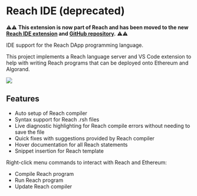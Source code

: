 # Reach IDE (deprecated)

⚠⚠ **This extension is now part of Reach and has been moved to the new [Reach IDE extension](https://marketplace.visualstudio.com/items?itemName=reachsh.reach-ide) and [GitHub repository](https://github.com/reach-sh/reach-ide).** ⚠⚠

IDE support for the Reach DApp programming language.

This project implements a Reach language server and VS Code extension to help with writing Reach programs that can be deployed onto Ethereum and Algorand.

![](images/screenshot.png)

## Features

- Auto setup of Reach compiler
- Syntax support for Reach .rsh files
- Live diagnostic highlighting for Reach compile errors without needing to save the file
- Quick fixes with suggestions provided by Reach compiler
- Hover documentation for all Reach statements
- Snippet insertion for Reach template

Right-click menu commands to interact with Reach and Ethereum:
- Compile Reach program
- Run Reach program
- Update Reach compiler
